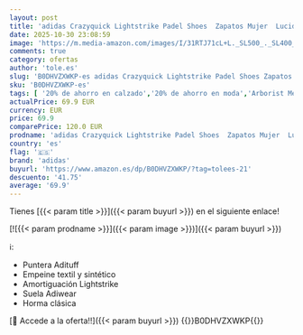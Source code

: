 ```yaml
---
layout: post
title: 'adidas Crazyquick Lightstrike Padel Shoes  Zapatos Mujer  Lucid Lemon/Silver Metallic/Wonder Silver  39 1/3 EU'
date: 2025-10-30 23:08:59
image: 'https://m.media-amazon.com/images/I/31RTJ71cL+L._SL500_._SL400_.jpg'
comments: true
category: ofertas
author: 'tole.es'
slug: 'B0DHVZXWKP-es adidas Crazyquick Lightstrike Padel Shoes Zapatos Mujer...'
sku: 'B0DHVZXWKP-es'
tags: [ '20% de ahorro en calzado','20% de ahorro en moda','Arborist Merchandising Root','Calzado deportivo para mujer','Calzados de running para mujer','Calzados para correr en asfalto para mujer','Moda','Moda Mujer','Prime Student -10% adicional en una selección de Moda','Self Service','Special Features Stores','Zapatillas deportivas y de moda para mujer','Zapatos para mujer','Zapatos: -10% adicional en una selección de Moda','adidas','c8538d25-3af9-48d3-aeff-5f3ce5572a36_0','c8538d25-3af9-48d3-aeff-5f3ce5572a36_4801','c8538d25-3af9-48d3-aeff-5f3ce5572a36_8301','zapatos','🇪🇸', ]
actualPrice: 69.9 EUR
currency: EUR
price: 69.9
comparePrice: 120.0 EUR
prodname: 'adidas Crazyquick Lightstrike Padel Shoes  Zapatos Mujer  Lucid Lemon/Silver Metallic/Wonder Silver  39 1/3 EU'
country: 'es'
flag: '🇪🇸'
brand: 'adidas'
buyurl: 'https://www.amazon.es/dp/B0DHVZXWKP/?tag=tolees-21'
descuento: '41.75'
average: '69.9'
---
```


Tienes [{{< param title >}}]({{< param buyurl >}}) en el siguiente enlace!

[![{{< param prodname >}}]({{< param image >}})]({{< param buyurl >}})

ℹ️:

- Puntera Adituff
- Empeine textil y sintético
- Amortiguación Lightstrike
- Suela Adiwear
- Horma clásica

[🛒 Accede a la oferta!!]({{< param buyurl >}})
{{<world>}}B0DHVZXWKP{{</world>}}
